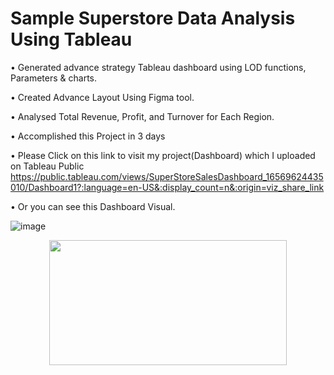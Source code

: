 # Sample Superstore Data Analysis Using Tableau

• Generated advance strategy Tableau dashboard using LOD functions, Parameters & charts.

• Created Advance Layout Using Figma tool.

• Analysed Total Revenue, Profit, and Turnover for Each Region.

• Accomplished this Project in 3 days

• Please Click on this link to visit my project(Dashboard) which I uploaded on Tableau Public
https://public.tableau.com/views/SuperStoreSalesDashboard_16569624435010/Dashboard1?:language=en-US&:display_count=n&:origin=viz_share_link

• Or you can see this Dashboard Visual.

![image](https://user-images.githubusercontent.com/103169083/180661756-423dd463-787c-4d2f-a101-a1342f1acecd.png)

<p align="center">
  <img width="380" height="200" src="https://user-images.githubusercontent.com/103169083/180431456-560f0d40-fc59-40c1-a5e3-53dd5bc71275.png">
</p>


